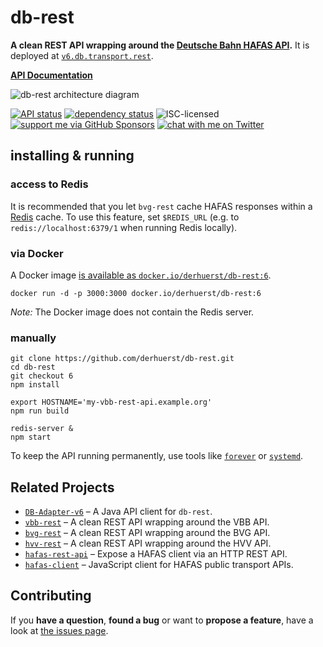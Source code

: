 # db-rest

**A clean REST API wrapping around the [Deutsche Bahn HAFAS API](https://github.com/public-transport/db-hafas#db-hafas).** It is deployed at [`v6.db.transport.rest`](https://v6.db.transport.rest/).

[**API Documentation**](docs/readme.md)

![db-rest architecture diagram](architecture.svg)

[![API status](https://badgen.net/uptime-robot/status/m793274556-25c5e9bbab0297d91cda7134)](https://stats.uptimerobot.com/57wNLs39M/793274556)
[![dependency status](https://img.shields.io/david/derhuerst/db-rest.svg)](https://david-dm.org/derhuerst/db-rest)
![ISC-licensed](https://img.shields.io/github/license/derhuerst/db-rest.svg)
[![support me via GitHub Sponsors](https://img.shields.io/badge/support%20me-donate-fa7664.svg)](https://github.com/sponsors/derhuerst)
[![chat with me on Twitter](https://img.shields.io/badge/chat%20with%20me-on%20Twitter-1da1f2.svg)](https://twitter.com/derhuerst)


## installing & running

### access to Redis

It is recommended that you let `bvg-rest` cache HAFAS responses within a [Redis](https://redis.io/) cache. To use this feature, set `$REDIS_URL` (e.g. to `redis://localhost:6379/1` when running Redis locally).

### via Docker

A Docker image [is available as `docker.io/derhuerst/db-rest:6`](https://hub.docker.com/r/docker.io/derhuerst/db-rest:6).

```shell
docker run -d -p 3000:3000 docker.io/derhuerst/db-rest:6
```

*Note:* The Docker image does not contain the Redis server.

### manually

```shell
git clone https://github.com/derhuerst/db-rest.git
cd db-rest
git checkout 6
npm install

export HOSTNAME='my-vbb-rest-api.example.org'
npm run build

redis-server &
npm start
```

To keep the API running permanently, use tools like [`forever`](https://github.com/foreverjs/forever#forever) or [`systemd`](https://wiki.debian.org/systemd).


## Related Projects

- [`DB-Adapter-v6`](https://github.com/olech2412/DB-Adapter-v6) – A Java API client for `db-rest`.
- [`vbb-rest`](https://github.com/derhuerst/vbb-rest) – A clean REST API wrapping around the VBB API.
- [`bvg-rest`](https://github.com/derhuerst/bvg-rest) – A clean REST API wrapping around the BVG API.
- [`hvv-rest`](https://github.com/derhuerst/hvv-rest) – A clean REST API wrapping around the HVV API.
- [`hafas-rest-api`](https://github.com/public-transport/hafas-rest-api) – Expose a HAFAS client via an HTTP REST API.
- [`hafas-client`](https://github.com/public-transport/hafas-client) – JavaScript client for HAFAS public transport APIs.


## Contributing

If you **have a question**, **found a bug** or want to **propose a feature**, have a look at [the issues page](https://github.com/derhuerst/db-rest/issues).
